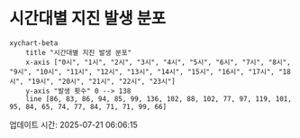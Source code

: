 # 시간대별 지진 발생 분포

```mermaid
xychart-beta
    title "시간대별 지진 발생 분포"
    x-axis ["0시", "1시", "2시", "3시", "4시", "5시", "6시", "7시", "8시", "9시", "10시", "11시", "12시", "13시", "14시", "15시", "16시", "17시", "18시", "19시", "20시", "21시", "22시", "23시"]
    y-axis "발생 횟수" 0 --> 138
    line [86, 83, 86, 94, 85, 99, 136, 102, 88, 102, 77, 97, 119, 101, 95, 84, 65, 74, 77, 84, 71, 71, 99, 66]
```

업데이트 시간: 2025-07-21 06:06:15
